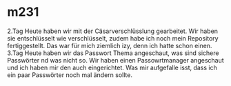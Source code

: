 # m231
2.Tag
Heute haben wir mit der Cäsarverschlüsslung gearbeitet. Wir haben sie entschlüsselt wie verschlüsselt, zudem habe ich noch mein Repository fertiggestellt. Das war für mich ziemlich izy, denn ich hatte schon einen.
3.Tag
Heute haben wir das Passwort Thema angeschaut, was sind sichere Passwörter nd was nicht so. 
Wir haben einen Passowrtmanager angeschaut und ich haben mir den auch eingerichtet.
Was mir aufgefalle isst, dass ich ein paar Passwörter noch mal ändern sollte.
